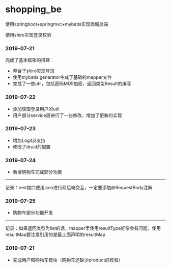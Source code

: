 # shopping_be
使用springboot+springmvc+mybatis实现商城后端

使用shiro实现登录校验

### 2019-07-21

完成了基本框架的搭建：
- 整合了shiro实现登录
- 使用mybatis generator生成了基础的mapper文件
- 完成了一些util，包括密码MD5加密，返回类型Result的编写

### 2019-07-22

- 添加获取登录用户的util
- 用户部分service层进行了一些修改，增加了更新的实现

### 2019-07-23
- 增加Log4j2支持
- 修改了druid的配置

### 2019-07-24

- 新增购物车完成部分功能

---
记录：rest接口使用json进行前后端交互，一定要添加@RequestBody注解

### 2019-07-25

- 购物车部分功能开发

---
记录：如果返回类型为list的话，mapper里使用resultType好像会有问题，使用resultMap要注意引用的是最上面声明的resultMap


### 2019-07-21

- 完成用户和购物车模块（购物车还缺少product的校验）
